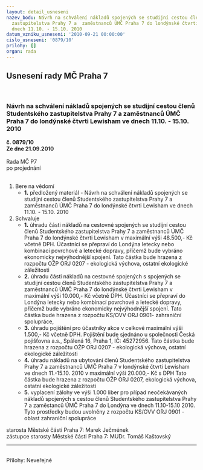 ```yaml
---
layout: detail_usneseni
nazev_bodu: Návrh na schválení nákladů spojených se studijní cestou členů Studentského
  zastupitelstva Prahy 7 a  zaměstnanců ÚMČ Praha 7 do londýnské čtvrti Lewisham ve
  dnech 11.10. - 15.10. 2010
datum_vzniku_usneseni: '2010-09-21 00:00:00'
cislo_usneseni: '0879/10'
prilohy: []
organ: rada
---
```

<div id="ucUsn_pList" class="usn">
	<span><h2>Usnesení rady MČ Praha 7 </h2>
<br></span><div class="standBody">
<span><h3>Návrh na schválení nákladů spojených se studijní cestou členů Studentského zastupitelstva Prahy 7 a  zaměstnanců ÚMČ Praha 7 do londýnské čtvrti Lewisham ve dnech 11.10. - 15.10. 2010</h3></span><div class="center">
		<strong>č. 0879/10</strong><br>
	</div>
<div class="center">
		<strong>Ze dne 21.09.2010</strong><br><br>
	</div>Rada MČ P7<br> po projednání<br><br><ol>
<li>Bere na vědomí<ul><li>
<strong>1.</strong> předložený materiál - Návrh na schválení nákladů spojených se studijní cestou členů Studentského zastupitelstva Prahy 7 a  zaměstnanců ÚMČ Praha 7 do londýnské čtvrti Lewisham ve dnech 11.10. - 15.10. 2010</li></ul>
</li>
<li>Schvaluje<ul>
<li>
<strong>1.</strong> úhradu části nákladů  na cestovné spojených se studijní cestou členů Studentského zastupitelstva Prahy 7 a  zaměstnanců ÚMČ Praha 7 do londýnské čtvrti Lewisham v maximální výši 48.500,- Kč včetně DPH. Účastníci se přepraví do Londýna letecky nebo kombinací povrchové a letecké dopravy, přičemž bude vybráno ekonomicky nejvýhodnější spojení. Tato částka bude hrazena z rozpočtu OŽP ORJ 0207 - ekologická výchova,  ostatní ekologické záležitosti</li>
<li>
<strong>2.</strong> úhradu části nákladů na cestovné spojených s spojených se studijní cestou členů Studentského zastupitelstva Prahy 7 a  zaměstnanců ÚMČ Praha 7 do londýnské čtvrti Lewisham v maximální výši 10.000,- Kč včetně DPH. Účastníci se přepraví do Londýna letecky nebo kombinací povrchové a letecké dopravy, přičemž bude vybráno ekonomicky nejvýhodnější spojení. Tato částka bude hrazena z rozpočtu  KS/OVV ORJ 0901- zahraniční spolupráce,</li>
<li>
<strong>3.</strong> úhradu pojištění pro účastníky akce v celkové maximální výši 1.500,- Kč včetně DPH. Pojištění bude sjednáno u společnosti Česká pojišťovna a.s., Spálená 16, Praha 1, IČ:  45272956. Tato částka bude hrazena z rozpočtu OŽP ORJ 0207 - ekologická výchova, ostatní ekologické záležitosti</li>
<li>
<strong>4.</strong> úhradu nákladů na ubytování členů Studentského zastupitelstva Prahy 7  a zaměstnanců ÚMČ Praha 7 v londýnské čtvrti Lewisham ve dnech 11.-15.10. 2010 v maximální výši 20.000,- Kč s DPH Tato částka bude hrazena z rozpočtu OŽP ORJ  0207, ekologická výchova, ostatní ekologické záležitosti </li>
<li>
<strong>5.</strong> vyplacení zálohy ve výši 1.000  liber pro případ neočekávaných nákladů spojených s cestou členů Studentského zastupitelstva Prahy 7 a zaměstanců ÚMČ Praha 7 do Londýna ve dnech 11.10-15.10 2010. Tyto prostředky budou uvolněny z rozpočtu KS/OVV ORJ 0901 - oblast zahraniční spolupráce</li>
</ul>
</li>
</ol>starosta Městské části Praha 7: Marek Ječmének<br>zástupce starosty Městské části Praha 7: MUDr. Tomáš Kaštovský <hr>
<br>Přílohy: Neveřejné</div>
</div>